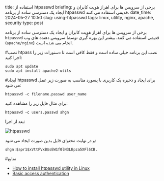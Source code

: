 title: استفاده از htpasswd
briefing: برخی از سرویس ها برای اهراز هویت کابران و ایجاد یک دسترسی ساده از برنامه htpasswd قدیمی استفاده می کنند.
date_time: 2024-05-27 10:50
slug: using-htpasswd
tags: linux, utility, nginx, apache, security
type: post

برخی از سرویس ها برای اهراز هویت کابران و ایجاد یک دسترسی ساده از برنامه `htpasswd` قدیمی استفاده می کنند.
 بیشتر این بهره گیری توسط سرویس دهنده های وب (`apache/nginx`) انجام می شده است.

#نصب htpass
نصب این برنامه خیلی ساده است و فقط کافی است تا دستورات زیر را اجرا کنید:

    sudo apt update
    sudo apt install apache2-utils

#ایجاد htpasswd
برای ایجاد و ذخیره یک کاربری با پسورد مناسب به صورت زیر عمل می شود:

    htpasswd -c filename.passwd user_name

برای مثال فایل زیر را مشاهده کنید:

    htpasswd -c users.passwd shgn
بعد از اجرا:

![htpasswd](htpasswd.png "Basic access authentication")

و در نهایت محتوای فایل بدین صورت ایجاد می شود:

    shgn:$apr1$xVttFVxB$sEW1f0lN3LBpza5XFl6CB.

#منابع
- [How to install htpasswd utility in Linux](https://it-explain.com/how-to-install-htpasswd-utility-in-linux/)
- [Basic access authentication](https://en.wikipedia.org/wiki/Basic_access_authentication)